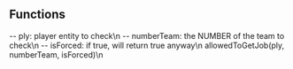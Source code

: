 ## Functions 

-- ply: player entity to check\n
-- numberTeam: the NUMBER of the team to check\n
-- isForced: if true, will return true anyway\n
allowedToGetJob(ply, numberTeam, isForced)\n
